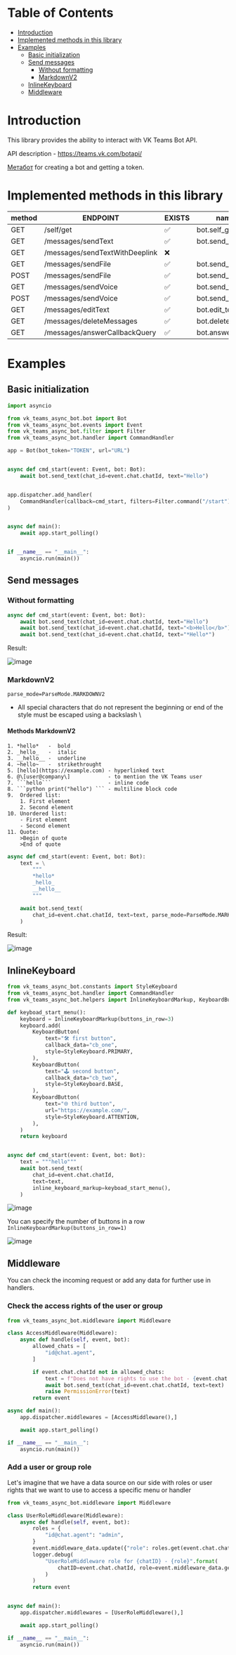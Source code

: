 # **Table of Contents**

- [Introduction](#introduction)
- [Implemented methods in this library](#implemented-methods-in-this-library)
- [Examples](#examples)
  - [Basic initialization](#basic-initialization)
  - [Send messages](#send-messages)
    - [Without formatting](#without-formatting)
    - [MarkdownV2](#markdownv2) 
  - [InlineKeyboard](#inlinekeyboard)
  - [Middleware](#middleware)


# Introduction
This library provides the ability to interact with VK Teams Bot API.

API description  - https://teams.vk.com/botapi/

[Метабот](https://teams.vk.com/profile/70001) for creating a bot and getting a token.

# Implemented methods in this library


| method | ENDPOINT                       | EXISTS | name in library           |
|--------|--------------------------------|--------|---------------------------|
| GET    | /self/get                      | ✅      | bot.self_get              |
| GET    | /messages/sendText             | ✅      | bot.send_text             |
| GET    | /messages/sendTextWithDeeplink | ❌      |                           |
| GET    | /messages/sendFile             | ✅      | bot.send_file_by_id       |
| POST   | /messages/sendFile             | ✅      | bot.send_file             |
| GET    | /messages/sendVoice            | ✅      | bot.send_voice            |
| POST   | /messages/sendVoice            | ✅      | bot.send_voice_by_id      |
| GET    | /messages/editText             | ✅      | bot.edit_text             |
| GET    | /messages/deleteMessages       | ✅      | bot.delete_msg            |
| GET    | /messages/answerCallbackQuery  | ✅      | bot.answer_callback_query |



# Examples

## Basic initialization
```python
import asyncio

from vk_teams_async_bot.bot import Bot
from vk_teams_async_bot.events import Event
from vk_teams_async_bot.filter import Filter
from vk_teams_async_bot.handler import CommandHandler

app = Bot(bot_token="TOKEN", url="URL")


async def cmd_start(event: Event, bot: Bot):
    await bot.send_text(chat_id=event.chat.chatId, text="Hello")


app.dispatcher.add_handler(
    CommandHandler(callback=cmd_start, filters=Filter.command("/start")),
)


async def main():
    await app.start_polling()


if __name__ == "__main__":
    asyncio.run(main())

```

## Send messages

### Without formatting

```python
async def cmd_start(event: Event, bot: Bot):
    await bot.send_text(chat_id=event.chat.chatId, text="Hello")
    await bot.send_text(chat_id=event.chat.chatId, text="<b>Hello</b>")
    await bot.send_text(chat_id=event.chat.chatId, text="*Hello*")
```
Result:

![image](images/img.png)


### MarkdownV2

`parse_mode=ParseMode.MARKDOWNV2`

- All special characters that do not represent the beginning or end of the style must be escaped using a backslash \
#### Methods MarkdownV2
```plain text
1. *hello*   -  bold
2. _hello_   -  italic
3. __hello__ -  underline
4. ~hello~   -  strikethrought
5. [hello](https://example.com) - hyperlinked text
6. @\[user@company\]            - to mention the VK Teams user
7. ```hello```                  - inline code
8. ```python print("hello") ``` - multiline block code
9.  Ordered list:
    1. First element
    2. Second element
10. Unordered list:
    - First element
    - Second element
11. Quote:
    >Begin of quote
    >End of quote
```

```python
async def cmd_start(event: Event, bot: Bot):
    text = \
        """
        *hello*
        _hello_
        __hello__
        """

    await bot.send_text(
        chat_id=event.chat.chatId, text=text, parse_mode=ParseMode.MARKDOWNV2
    )
```
Result:

![image](images/img_1.png)


## InlineKeyboard

```python
from vk_teams_async_bot.constants import StyleKeyboard
from vk_teams_async_bot.handler import CommandHandler
from vk_teams_async_bot.helpers import InlineKeyboardMarkup, KeyboardButton

def keyboad_start_menu():
    keyboard = InlineKeyboardMarkup(buttons_in_row=3)
    keyboard.add(
        KeyboardButton(
            text="🛠 first button",
            callback_data="cb_one",
            style=StyleKeyboard.PRIMARY,
        ),
        KeyboardButton(
            text="🕹 second button",
            callback_data="cb_two",
            style=StyleKeyboard.BASE,
        ),
        KeyboardButton(
            text="🌐 third button",
            url="https://example.com/",
            style=StyleKeyboard.ATTENTION,
        ),
    )
    return keyboard


async def cmd_start(event: Event, bot: Bot):
    text = """hello"""
    await bot.send_text(
        chat_id=event.chat.chatId,
        text=text,
        inline_keyboard_markup=keyboad_start_menu(),
    )
```


![image](images/img_2.png)

You can specify the number of buttons in a row
`InlineKeyboardMarkup(buttons_in_row=1)`

![image](images/img_3.png)

## Middleware
You can check the incoming request or add any data for further use in handlers.

### Check the access rights of the user or group
```python
from vk_teams_async_bot.middleware import Middleware

class AccessMiddleware(Middleware):
    async def handle(self, event, bot):
        allowed_chats = [
            "id@chat.agent",
        ]

        if event.chat.chatId not in allowed_chats:
            text = f"Does not have rights to use the bot - {event.chat.chatId}"
            await bot.send_text(chat_id=event.chat.chatId, text=text)
            raise PermissionError(text)
        return event

async def main():
    app.dispatcher.middlewares = [AccessMiddleware(),]

    await app.start_polling()

if __name__ == "__main__":
    asyncio.run(main())
```


### Add a user or group role
Let's imagine that we have a data source on our side with roles or user rights that we want to use to access a specific menu or handler

```python
from vk_teams_async_bot.middleware import Middleware

class UserRoleMiddleware(Middleware):
    async def handle(self, event, bot):
        roles = {
            "id@chat.agent": "admin",
        }
        event.middleware_data.update({"role": roles.get(event.chat.chatId)})
        logger.debug(
            "UserRoleMiddleware role for {chatID} - {role}".format(
                chatID=event.chat.chatId, role=event.middleware_data.get("role")
            )
        )
        return event


async def main():
    app.dispatcher.middlewares = [UserRoleMiddleware(),]

    await app.start_polling()

if __name__ == "__main__":
    asyncio.run(main())
```





